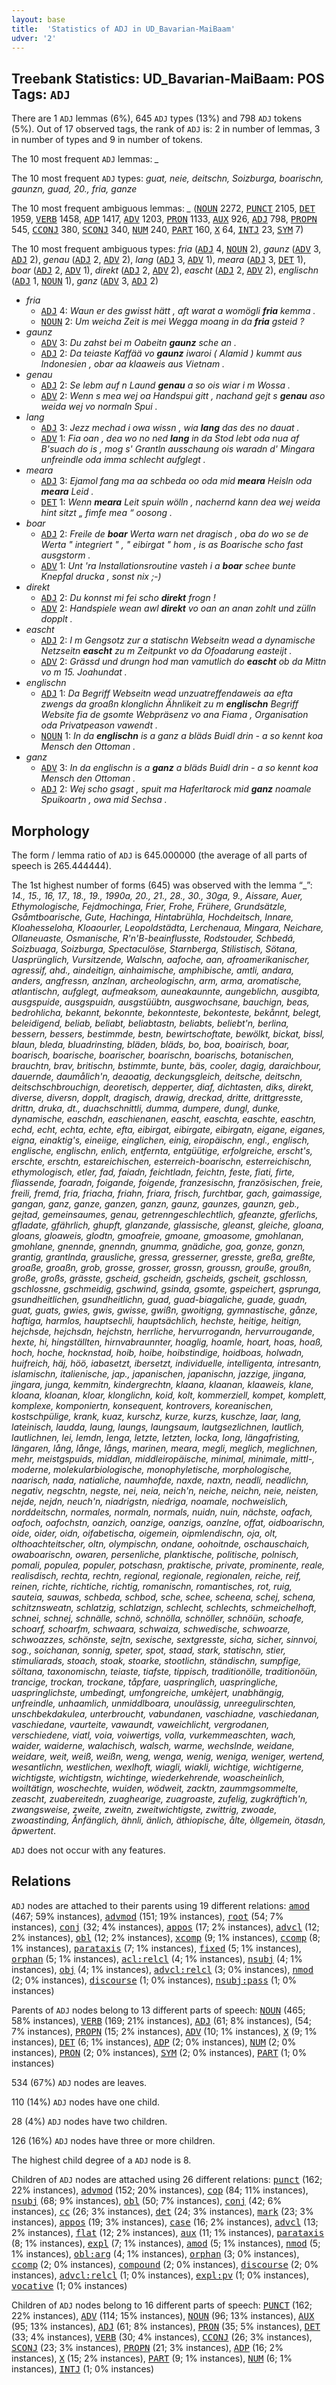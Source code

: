 ```yaml
---
layout: base
title:  'Statistics of ADJ in UD_Bavarian-MaiBaam'
udver: '2'
---
```


## Treebank Statistics: UD_Bavarian-MaiBaam: POS Tags: `ADJ`

There are 1 `ADJ` lemmas (6%), 645 `ADJ` types (13%) and 798 `ADJ` tokens (5%).
Out of 17 observed tags, the rank of `ADJ` is: 2 in number of lemmas, 3 in number of types and 9 in number of tokens.

The 10 most frequent `ADJ` lemmas: <em>_</em>

The 10 most frequent `ADJ` types:  <em>guat, neie, deitschn, Soizburga, boarischn, gaunzn, guad, 20., fria, ganze</em>

The 10 most frequent ambiguous lemmas: <em>_</em> (<tt><a href="bar_maibaam-pos-NOUN.html">NOUN</a></tt> 2272, <tt><a href="bar_maibaam-pos-PUNCT.html">PUNCT</a></tt> 2105, <tt><a href="bar_maibaam-pos-DET.html">DET</a></tt> 1959, <tt><a href="bar_maibaam-pos-VERB.html">VERB</a></tt> 1458, <tt><a href="bar_maibaam-pos-ADP.html">ADP</a></tt> 1417, <tt><a href="bar_maibaam-pos-ADV.html">ADV</a></tt> 1203, <tt><a href="bar_maibaam-pos-PRON.html">PRON</a></tt> 1133, <tt><a href="bar_maibaam-pos-AUX.html">AUX</a></tt> 926, <tt><a href="bar_maibaam-pos-ADJ.html">ADJ</a></tt> 798, <tt><a href="bar_maibaam-pos-PROPN.html">PROPN</a></tt> 545, <tt><a href="bar_maibaam-pos-CCONJ.html">CCONJ</a></tt> 380, <tt><a href="bar_maibaam-pos-SCONJ.html">SCONJ</a></tt> 340, <tt><a href="bar_maibaam-pos-NUM.html">NUM</a></tt> 240, <tt><a href="bar_maibaam-pos-PART.html">PART</a></tt> 160, <tt><a href="bar_maibaam-pos-X.html">X</a></tt> 64, <tt><a href="bar_maibaam-pos-INTJ.html">INTJ</a></tt> 23, <tt><a href="bar_maibaam-pos-SYM.html">SYM</a></tt> 7)

The 10 most frequent ambiguous types:  <em>fria</em> (<tt><a href="bar_maibaam-pos-ADJ.html">ADJ</a></tt> 4, <tt><a href="bar_maibaam-pos-NOUN.html">NOUN</a></tt> 2), <em>gaunz</em> (<tt><a href="bar_maibaam-pos-ADV.html">ADV</a></tt> 3, <tt><a href="bar_maibaam-pos-ADJ.html">ADJ</a></tt> 2), <em>genau</em> (<tt><a href="bar_maibaam-pos-ADJ.html">ADJ</a></tt> 2, <tt><a href="bar_maibaam-pos-ADV.html">ADV</a></tt> 2), <em>lang</em> (<tt><a href="bar_maibaam-pos-ADJ.html">ADJ</a></tt> 3, <tt><a href="bar_maibaam-pos-ADV.html">ADV</a></tt> 1), <em>meara</em> (<tt><a href="bar_maibaam-pos-ADJ.html">ADJ</a></tt> 3, <tt><a href="bar_maibaam-pos-DET.html">DET</a></tt> 1), <em>boar</em> (<tt><a href="bar_maibaam-pos-ADJ.html">ADJ</a></tt> 2, <tt><a href="bar_maibaam-pos-ADV.html">ADV</a></tt> 1), <em>direkt</em> (<tt><a href="bar_maibaam-pos-ADJ.html">ADJ</a></tt> 2, <tt><a href="bar_maibaam-pos-ADV.html">ADV</a></tt> 2), <em>eascht</em> (<tt><a href="bar_maibaam-pos-ADJ.html">ADJ</a></tt> 2, <tt><a href="bar_maibaam-pos-ADV.html">ADV</a></tt> 2), <em>englischn</em> (<tt><a href="bar_maibaam-pos-ADJ.html">ADJ</a></tt> 1, <tt><a href="bar_maibaam-pos-NOUN.html">NOUN</a></tt> 1), <em>ganz</em> (<tt><a href="bar_maibaam-pos-ADV.html">ADV</a></tt> 3, <tt><a href="bar_maibaam-pos-ADJ.html">ADJ</a></tt> 2)


* <em>fria</em>
  * <tt><a href="bar_maibaam-pos-ADJ.html">ADJ</a></tt> 4: <em>Waun er des gwisst hätt , aft warat a womögli <b>fria</b> kemma .</em>
  * <tt><a href="bar_maibaam-pos-NOUN.html">NOUN</a></tt> 2: <em>Um weicha Zeit is mei Wegga moang in da <b>fria</b> gsteid ?</em>
* <em>gaunz</em>
  * <tt><a href="bar_maibaam-pos-ADV.html">ADV</a></tt> 3: <em>Du zahst bei m Oabeitn <b>gaunz</b> sche an .</em>
  * <tt><a href="bar_maibaam-pos-ADJ.html">ADJ</a></tt> 2: <em>Da teiaste Kaffää vo <b>gaunz</b> iwaroi ( Alamid ) kummt aus Indonesien , obar aa klaaweis aus Vietnam .</em>
* <em>genau</em>
  * <tt><a href="bar_maibaam-pos-ADJ.html">ADJ</a></tt> 2: <em>Se lebm auf n Laund <b>genau</b> a so ois wiar i m Wossa .</em>
  * <tt><a href="bar_maibaam-pos-ADV.html">ADV</a></tt> 2: <em>Wenn s mea wej oa Handspui gitt , nachand gejt s <b>genau</b> aso weida wej vo normaln Spui .</em>
* <em>lang</em>
  * <tt><a href="bar_maibaam-pos-ADJ.html">ADJ</a></tt> 3: <em>Jezz mechad i owa wissn , wia <b>lang</b> das des no dauat .</em>
  * <tt><a href="bar_maibaam-pos-ADV.html">ADV</a></tt> 1: <em>Fia oan , dea wo no ned <b>lang</b> in da Stod lebt oda nua af B'suach do is , mog s' Grantln ausschaung ois waradn d' Mingara unfreindle oda imma schlecht aufglegt .</em>
* <em>meara</em>
  * <tt><a href="bar_maibaam-pos-ADJ.html">ADJ</a></tt> 3: <em>Ejamol fang ma aa schbeda oo oda mid <b>meara</b> Heisln oda <b>meara</b> Leid .</em>
  * <tt><a href="bar_maibaam-pos-DET.html">DET</a></tt> 1: <em>Wenn <b>meara</b> Leit spuin wölln , nachernd kann dea wej weida hint sitzt „ fimfe mea “ oosong .</em>
* <em>boar</em>
  * <tt><a href="bar_maibaam-pos-ADJ.html">ADJ</a></tt> 2: <em>Freile de <b>boar</b> Werta warn net dragisch , oba do wo se de Werta " integriert " , " eibirgat " hom , is as Boarische scho fast ausgstorm .</em>
  * <tt><a href="bar_maibaam-pos-ADV.html">ADV</a></tt> 1: <em>Unt 'ra Installationsroutine vasteh i a <b>boar</b> schee bunte Knepfal drucka , sonst nix ;-)</em>
* <em>direkt</em>
  * <tt><a href="bar_maibaam-pos-ADJ.html">ADJ</a></tt> 2: <em>Du konnst mi fei scho <b>direkt</b> frogn !</em>
  * <tt><a href="bar_maibaam-pos-ADV.html">ADV</a></tt> 2: <em>Handspiele wean awl <b>direkt</b> vo oan an anan zohlt und zülln dopplt .</em>
* <em>eascht</em>
  * <tt><a href="bar_maibaam-pos-ADJ.html">ADJ</a></tt> 2: <em>I m Gengsotz zur a statischn Webseitn wead a dynamische Netzseitn <b>eascht</b> zu m Zeitpunkt vo da Ofoadarung easteijt .</em>
  * <tt><a href="bar_maibaam-pos-ADV.html">ADV</a></tt> 2: <em>Grässd und drungn hod man vamutlich do <b>eascht</b> ob da Mittn vo m 15. Joahundat .</em>
* <em>englischn</em>
  * <tt><a href="bar_maibaam-pos-ADJ.html">ADJ</a></tt> 1: <em>Da Begriff Webseitn wead unzuatreffendaweis aa efta zwengs da groaßn klonglichn Ähnlikeit zu m <b>englischn</b> Begriff Website fia de gsomte Webpräsenz vo ana Fiama , Organisation oda Privatpeason vawendt .</em>
  * <tt><a href="bar_maibaam-pos-NOUN.html">NOUN</a></tt> 1: <em>In da <b>englischn</b> is a ganz a bläds Buidl drin - a so kennt koa Mensch den Ottoman .</em>
* <em>ganz</em>
  * <tt><a href="bar_maibaam-pos-ADV.html">ADV</a></tt> 3: <em>In da englischn is a <b>ganz</b> a bläds Buidl drin - a so kennt koa Mensch den Ottoman .</em>
  * <tt><a href="bar_maibaam-pos-ADJ.html">ADJ</a></tt> 2: <em>Wej scho gsagt , spuit ma Haferltarock mid <b>ganz</b> noamale Spuikoartn , owa mid Sechsa .</em>

## Morphology

The form / lemma ratio of `ADJ` is 645.000000 (the average of all parts of speech is 265.444444).

The 1st highest number of forms (645) was observed with the lemma “_”: <em>14., 15., 16, 17., 18., 19., 1990a, 20., 21., 28., 30., 30ga, 9., Aissare, Auer, Ethymologische, Fejdmochinga, Frier, Frohe, Frühere, Grundsätzle, Gsåmtboarische, Gute, Hachinga, Hintabrühla, Hochdeitsch, Innare, Kloahesseloha, Kloaourler, Leopoldstädta, Lerchenaua, Mingara, Neichare, Ollaneuaste, Osmanische, R'n'B-beainflusste, Rodstouder, Schbedá, Soizbuaga, Soizburga, Spectaculöse, Starnberga, Stilistisch, Sötana, Uasprünglich, Vursitzende, Walschn, aafoche, aan, afroamerikanischer, agressif, ahd., aindeitign, ainhaimische, amphibische, amtli, andara, anders, angfressn, anzlnan, archeologischn, arm, arma, aromatische, atlantischn, aufglegt, aufmeaksom, auneakaunnte, aungeblichn, ausgibta, ausgspuide, ausgspuidn, ausgstüübtn, ausgwochsane, bauchign, beas, bedrohlicha, bekannt, bekonnte, bekonnteste, bekonteste, bekånnt, belegt, beleidigend, beliab, beliabt, beliabtastn, beliabts, beliebt'n, berlina, bessern, bessers, bestimmde, bestn, bewirtschoftate, bewölkt, bickat, bissl, blaun, bleda, bluadrinsting, bläden, bläds, bo, boa, boairisch, boar, boarisch, boarische, boarischer, boarischn, boarischs, botanischen, brauchtn, brav, britischn, bstimmte, bunte, bäs, cooler, dagig, daraichbour, dauernde, daumålich'n, deaoatig, deckungsgleich, deitsche, deitschn, deitschschbrouchign, deoretisch, depperter, diaf, dichtasten, diks, direkt, diverse, diversn, dopplt, dragisch, drawig, dreckad, dritte, drittgresste, drittn, druka, dt., duachschnittli, dumma, dumpere, dungl, dunke, dynamische, easchdn, easchienanen, eascht, easchta, easchte, easchtn, echd, echt, echta, echte, efta, eibirgat, eibirgate, eibirgatn, eigane, eiganes, eigna, einaktig's, eineiige, einglichen, einig, eiropäischn, engl., englisch, englische, englischn, enlich, entfernta, entgüütige, erfolgreiche, erscht's, erschte, erschtn, estareichischen, esterreich-boarischn, esterreichischn, ethymologisch, etler, fad, faiadn, feichtladn, feichtn, feste, fiati, firte, fliassende, foaradn, foigande, foigende, franzesischn, französischen, freie, freili, fremd, fria, friacha, friahn, friara, frisch, furchtbar, gach, gaimassige, gangan, ganz, ganze, ganzen, ganzn, gaunz, gaunzes, gaunzn, geb., gejtad, gemeinsaumes, genau, getrenngeschlechtlich, gfeanzte, gferlichs, gfladate, gfährlich, ghupft, glanzande, glassische, gleanst, gleiche, gloana, gloans, gloaweis, glodtn, gmoafreie, gmoane, gmoasome, gmohlanan, gmohlane, gnennde, gnenndn, gnumma, gnädiche, goa, gonze, gonzn, grantig, grantlnda, grausliche, gressa, gresserner, gresste, greßa, greßte, groaße, groaßn, grob, grosse, grosser, grossn, groussn, grouße, groußn, große, großs, grässte, gscheid, gscheidn, gscheids, gscheit, gschlossn, gschlossne, gschmeidig, gschwind, gsinda, gsomte, gspeichert, gsprunga, gsundheitlichen, gsundheitlichn, guad, guad-biagaliche, guade, guadn, guat, guats, gwies, gwis, gwisse, gwißn, gwoitigng, gymnastische, gånze, haftiga, harmlos, hauptsechli, hauptsächlich, hechste, heitige, heitign, hejchsde, hejchsdn, hejchstn, herrliche, hervurrogandn, hervurrougande, hexte, hi, hingställten, hirnvabraunnter, hoaglig, hoamle, hoart, hoas, hoaß, hoch, hoche, hocknstad, hoib, hoibe, hoibstindige, hoidboas, holwadn, huifreich, häj, höö, iabasetzt, ibersetzt, individuelle, intelligenta, intresantn, islamischn, italienische, jap., japanischen, japanischn, jazzige, jingana, jingara, junga, kemmitn, kindergrechtn, klaana, klaanan, klaaweis, klane, kloana, kloanan, kloar, klonglichn, koid, kolt, kommerziell, kompet, komplett, komplexe, komponiertn, konsequent, kontrovers, koreanischen, kostschpülige, krank, kuaz, kurschz, kurze, kurzs, kuschze, laar, lang, lateinisch, laudda, laung, laungs, laungsaum, lautgsezlichnen, lautlich, lautlichnen, lei, lemdn, lenga, letzte, letzten, locka, long, längafristing, längaren, lång, långe, långs, marinen, meara, megli, meglich, meglichnen, mehr, meistgspuids, middlan, middleiropäische, minimal, minimale, mittl-, moderne, molekularbiologische, monophyletische, morphologische, naarisch, nada, natialiche, naumhofde, naxde, naxtn, neadli, neadlichn, negativ, negschtn, negste, nei, neia, neich'n, neiche, neichn, neie, neisten, nejde, nejdn, neuch'n, niadrigstn, niedriga, noamale, nochweislich, norddeitschn, normales, normaln, normals, nuidn, nuin, nächste, oafach, oafoch, oafochstn, oanzich, oanzige, oanzigs, oanzlne, offat, oidboarischn, oide, oider, oidn, oifabetischa, oigemein, oipmlendischn, oja, olt, olthoachteitscher, oltn, olympischn, ondane, oohoitnde, oschauschaich, owaboarischn, owaren, persenliche, planktische, politische, polnisch, pomali, populea, populer, potschasn, praktische, private, prominente, reale, realisdisch, rechta, rechtn, regional, regionale, regionalen, reiche, reif, reinen, richte, richtiche, richtig, romanischn, romantisches, rot, ruig, sauteia, sauwas, schbeda, schbod, sche, schee, scheena, schej, schena, schitznsweatn, schlatzig, schlatzign, schlecht, schlechts, schmeichelhoft, schnei, schnej, schnälle, schnö, schnölla, schnöller, schnöün, schoafe, schoarf, schoarfm, schwaara, schwaiza, schwedische, schwoarze, schwoazzes, schönste, sejtn, sexische, sextgresste, sicha, sicher, sinnvoi, sog., soichanan, sonnig, speter, spot, staad, stark, statischn, stier, stimuliarads, stoach, stoak, stoarke, stootlichn, ständischn, sumpfige, söltana, taxonomischn, teiaste, tiafste, tippisch, traditionölle, traditionöün, trancige, trockan, trockane, tåpfare, uaspringlich, uaspringliche, uaspringlichste, umbedingt, umfongreiche, umkèjert, unabhängig, unfreindle, unhaamlich, unmiddlboara, unoulässig, unreegulirschten, unschbekdakulea, unterbroucht, vabundanen, vaschiadne, vaschiedanan, vaschiedane, vaurteite, vawaundt, vaweichlicht, vergrodanen, verschiedene, viatl, voia, voiwertigs, volla, vurkemmeaschten, wach, waider, waiderne, walachisch, walsch, warme, wechslnde, weidane, weidare, weit, weiß, weißn, weng, wenga, wenig, weniga, weniger, wertend, wesantlichn, westlichen, wexlhoft, wiagli, wiakli, wichtige, wichtigerne, wichtigste, wichtigstn, wichtinge, wiederkehrende, woascheinlich, woiltätign, woschechte, wuiden, wödweit, zacktn, zaummgsommelte, zeascht, zuabereitedn, zuaghearige, zuagroaste, zufelig, zugkräftich'n, zwangsweise, zweite, zweitn, zweitwichtigste, zwittrig, zwoade, zwoastinding, Ånfänglich, ähnli, änlich, äthiopische, ålte, òllgemein, ötasdn, ăpwertent</em>.

`ADJ` does not occur with any features.


## Relations

`ADJ` nodes are attached to their parents using 19 different relations: <tt><a href="bar_maibaam-dep-amod.html">amod</a></tt> (467; 59% instances), <tt><a href="bar_maibaam-dep-advmod.html">advmod</a></tt> (151; 19% instances), <tt><a href="bar_maibaam-dep-root.html">root</a></tt> (54; 7% instances), <tt><a href="bar_maibaam-dep-conj.html">conj</a></tt> (32; 4% instances), <tt><a href="bar_maibaam-dep-appos.html">appos</a></tt> (17; 2% instances), <tt><a href="bar_maibaam-dep-advcl.html">advcl</a></tt> (12; 2% instances), <tt><a href="bar_maibaam-dep-obl.html">obl</a></tt> (12; 2% instances), <tt><a href="bar_maibaam-dep-xcomp.html">xcomp</a></tt> (9; 1% instances), <tt><a href="bar_maibaam-dep-ccomp.html">ccomp</a></tt> (8; 1% instances), <tt><a href="bar_maibaam-dep-parataxis.html">parataxis</a></tt> (7; 1% instances), <tt><a href="bar_maibaam-dep-fixed.html">fixed</a></tt> (5; 1% instances), <tt><a href="bar_maibaam-dep-orphan.html">orphan</a></tt> (5; 1% instances), <tt><a href="bar_maibaam-dep-acl-relcl.html">acl:relcl</a></tt> (4; 1% instances), <tt><a href="bar_maibaam-dep-nsubj.html">nsubj</a></tt> (4; 1% instances), <tt><a href="bar_maibaam-dep-obj.html">obj</a></tt> (4; 1% instances), <tt><a href="bar_maibaam-dep-advcl-relcl.html">advcl:relcl</a></tt> (3; 0% instances), <tt><a href="bar_maibaam-dep-nmod.html">nmod</a></tt> (2; 0% instances), <tt><a href="bar_maibaam-dep-discourse.html">discourse</a></tt> (1; 0% instances), <tt><a href="bar_maibaam-dep-nsubj-pass.html">nsubj:pass</a></tt> (1; 0% instances)

Parents of `ADJ` nodes belong to 13 different parts of speech: <tt><a href="bar_maibaam-pos-NOUN.html">NOUN</a></tt> (465; 58% instances), <tt><a href="bar_maibaam-pos-VERB.html">VERB</a></tt> (169; 21% instances), <tt><a href="bar_maibaam-pos-ADJ.html">ADJ</a></tt> (61; 8% instances),  (54; 7% instances), <tt><a href="bar_maibaam-pos-PROPN.html">PROPN</a></tt> (15; 2% instances), <tt><a href="bar_maibaam-pos-ADV.html">ADV</a></tt> (10; 1% instances), <tt><a href="bar_maibaam-pos-X.html">X</a></tt> (9; 1% instances), <tt><a href="bar_maibaam-pos-DET.html">DET</a></tt> (6; 1% instances), <tt><a href="bar_maibaam-pos-ADP.html">ADP</a></tt> (2; 0% instances), <tt><a href="bar_maibaam-pos-NUM.html">NUM</a></tt> (2; 0% instances), <tt><a href="bar_maibaam-pos-PRON.html">PRON</a></tt> (2; 0% instances), <tt><a href="bar_maibaam-pos-SYM.html">SYM</a></tt> (2; 0% instances), <tt><a href="bar_maibaam-pos-PART.html">PART</a></tt> (1; 0% instances)

534 (67%) `ADJ` nodes are leaves.

110 (14%) `ADJ` nodes have one child.

28 (4%) `ADJ` nodes have two children.

126 (16%) `ADJ` nodes have three or more children.

The highest child degree of a `ADJ` node is 8.

Children of `ADJ` nodes are attached using 26 different relations: <tt><a href="bar_maibaam-dep-punct.html">punct</a></tt> (162; 22% instances), <tt><a href="bar_maibaam-dep-advmod.html">advmod</a></tt> (152; 20% instances), <tt><a href="bar_maibaam-dep-cop.html">cop</a></tt> (84; 11% instances), <tt><a href="bar_maibaam-dep-nsubj.html">nsubj</a></tt> (68; 9% instances), <tt><a href="bar_maibaam-dep-obl.html">obl</a></tt> (50; 7% instances), <tt><a href="bar_maibaam-dep-conj.html">conj</a></tt> (42; 6% instances), <tt><a href="bar_maibaam-dep-cc.html">cc</a></tt> (26; 3% instances), <tt><a href="bar_maibaam-dep-det.html">det</a></tt> (24; 3% instances), <tt><a href="bar_maibaam-dep-mark.html">mark</a></tt> (23; 3% instances), <tt><a href="bar_maibaam-dep-appos.html">appos</a></tt> (19; 3% instances), <tt><a href="bar_maibaam-dep-case.html">case</a></tt> (16; 2% instances), <tt><a href="bar_maibaam-dep-advcl.html">advcl</a></tt> (13; 2% instances), <tt><a href="bar_maibaam-dep-flat.html">flat</a></tt> (12; 2% instances), <tt><a href="bar_maibaam-dep-aux.html">aux</a></tt> (11; 1% instances), <tt><a href="bar_maibaam-dep-parataxis.html">parataxis</a></tt> (8; 1% instances), <tt><a href="bar_maibaam-dep-expl.html">expl</a></tt> (7; 1% instances), <tt><a href="bar_maibaam-dep-amod.html">amod</a></tt> (5; 1% instances), <tt><a href="bar_maibaam-dep-nmod.html">nmod</a></tt> (5; 1% instances), <tt><a href="bar_maibaam-dep-obl-arg.html">obl:arg</a></tt> (4; 1% instances), <tt><a href="bar_maibaam-dep-orphan.html">orphan</a></tt> (3; 0% instances), <tt><a href="bar_maibaam-dep-ccomp.html">ccomp</a></tt> (2; 0% instances), <tt><a href="bar_maibaam-dep-compound.html">compound</a></tt> (2; 0% instances), <tt><a href="bar_maibaam-dep-discourse.html">discourse</a></tt> (2; 0% instances), <tt><a href="bar_maibaam-dep-advcl-relcl.html">advcl:relcl</a></tt> (1; 0% instances), <tt><a href="bar_maibaam-dep-expl-pv.html">expl:pv</a></tt> (1; 0% instances), <tt><a href="bar_maibaam-dep-vocative.html">vocative</a></tt> (1; 0% instances)

Children of `ADJ` nodes belong to 16 different parts of speech: <tt><a href="bar_maibaam-pos-PUNCT.html">PUNCT</a></tt> (162; 22% instances), <tt><a href="bar_maibaam-pos-ADV.html">ADV</a></tt> (114; 15% instances), <tt><a href="bar_maibaam-pos-NOUN.html">NOUN</a></tt> (96; 13% instances), <tt><a href="bar_maibaam-pos-AUX.html">AUX</a></tt> (95; 13% instances), <tt><a href="bar_maibaam-pos-ADJ.html">ADJ</a></tt> (61; 8% instances), <tt><a href="bar_maibaam-pos-PRON.html">PRON</a></tt> (35; 5% instances), <tt><a href="bar_maibaam-pos-DET.html">DET</a></tt> (33; 4% instances), <tt><a href="bar_maibaam-pos-VERB.html">VERB</a></tt> (30; 4% instances), <tt><a href="bar_maibaam-pos-CCONJ.html">CCONJ</a></tt> (26; 3% instances), <tt><a href="bar_maibaam-pos-SCONJ.html">SCONJ</a></tt> (23; 3% instances), <tt><a href="bar_maibaam-pos-PROPN.html">PROPN</a></tt> (21; 3% instances), <tt><a href="bar_maibaam-pos-ADP.html">ADP</a></tt> (16; 2% instances), <tt><a href="bar_maibaam-pos-X.html">X</a></tt> (15; 2% instances), <tt><a href="bar_maibaam-pos-PART.html">PART</a></tt> (9; 1% instances), <tt><a href="bar_maibaam-pos-NUM.html">NUM</a></tt> (6; 1% instances), <tt><a href="bar_maibaam-pos-INTJ.html">INTJ</a></tt> (1; 0% instances)

